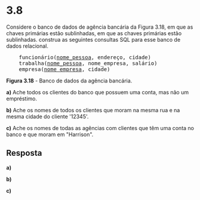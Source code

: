 # 3.8

Considere o banco de dados de agência bancária da Figura 3.18, em que as chaves primárias estão sublinhadas, em que as chaves primárias estão sublinhadas. construa as seguintes consultas SQL para esse banco de dados relacional.

<pre>
    funcionário(<u>nome_pessoa</u>, endereço, cidade)
    trabalha(<u>nome_pessoa</u>, nome_empresa, salário)
    empresa(<u>nome_empresa</u>, cidade)
</pre>

**Figura 3.18** - Banco de dados da agência bancária.

**a)** Ache todos os clientes do banco que possuem uma conta, mas não um empréstimo.

**b)** Ache os nomes de todos os clientes que moram na mesma rua e na mesma cidade do cliente '12345'.

**c)** Ache os nomes de todas as agências com clientes que têm uma conta no banco e que moram em "Harrison".

## Resposta

**a)**

**b)**

**c)**